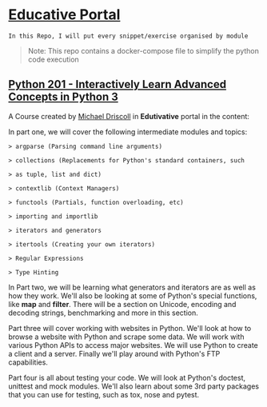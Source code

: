 # [Educative Portal]
[Educative Portal]:http://educative.io

    In this Repo, I will put every snippet/exercise organised by module
    
    

    
> Note: This repo contains a docker-compose file to simplify the python code execution

## [Python 201 - Interactively Learn Advanced Concepts in Python 3]

[Python 201 - Interactively Learn Advanced Concepts in Python 3]:https://www.educative.io/collection/5663684521099264/5693417237512192

A Course created by [Michael Driscoll] in **Edutivative** portal in the content:

[Michael Driscoll]:https://www.educative.io/profile/view/5663684521099264

In part one, we will cover the following intermediate modules and topics:

    > argparse (Parsing command line arguments)

    > collections (Replacements for Python's standard containers, such

    > as tuple, list and dict)

    > contextlib (Context Managers)

    > functools (Partials, function overloading, etc)

    > importing and importlib

    > iterators and generators

    > itertools (Creating your own iterators)

    > Regular Expressions

    > Type Hinting

In Part two, we will be learning what generators and iterators are as well as how they work. We'll also be looking at some of Python's special functions, like **map** and **filter**. There will be a section on Unicode, encoding and decoding strings, benchmarking and more in this section.

Part three will cover working with websites in Python. We'll look at how to browse a website with Python and scrape some data. We will work with various Python APIs to access major websites. We will use Python to create a client and a server. Finally we'll play around with Python's FTP capabilities.

Part four is all about testing your code. We will look at Python's doctest, unittest and mock modules. We'll also learn about some 3rd party packages that you can use for testing, such as tox, nose and pytest.
